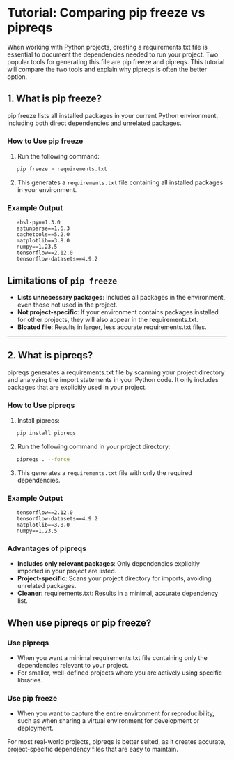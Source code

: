# Tutorial: Comparing pip freeze vs pipreqs

When working with Python projects, creating a requirements.txt file is essential to document the dependencies needed to run your project. Two popular tools for generating this file are pip freeze and pipreqs. This tutorial will compare the two tools and explain why pipreqs is often the better option.

## 1. What is pip freeze?

pip freeze lists all installed packages in your current Python environment, including both direct dependencies and unrelated packages.

### How to Use pip freeze
1. Run the following command:
```bash
   pip freeze > requirements.txt
   ```
2. This generates a `requirements.txt` file containing all installed packages in your environment.

### Example Output
```plaintext
   absl-py==1.3.0
   astunparse==1.6.3
   cachetools==5.2.0
   matplotlib==3.8.0
   numpy==1.23.5
   tensorflow==2.12.0
   tensorflow-datasets==4.9.2
   ```

## Limitations of `pip freeze`

- **Lists unnecessary packages**: Includes all packages in the environment, even those not used in the project.
- **Not project-specific**: If your environment contains packages installed for other projects, they will also appear in the requirements.txt.
- **Bloated file**: Results in larger, less accurate requirements.txt files.

---
## 2. What is pipreqs?

pipreqs generates a requirements.txt file by scanning your project directory and analyzing the import statements in your Python code. It only includes packages that are explicitly used in your project.

### How to Use pipreqs

1. Install pipreqs:
```bash
   pip install pipreqs
   ```
2. Run the following command in your project directory:
```bash
   pipreqs . --force
   ```
3. This generates a `requirements.txt` file with only the required dependencies.

### Example Output
```plaintext
   tensorflow==2.12.0
   tensorflow-datasets==4.9.2
   matplotlib==3.8.0
   numpy==1.23.5
   ```
### Advantages of pipreqs

- **Includes only relevant packages**: Only dependencies explicitly imported in your project are listed.
- **Project-specific**: Scans your project directory for imports, avoiding unrelated packages.
- **Cleaner**: requirements.txt: Results in a minimal, accurate dependency list.

## When use pipreqs or pip freeze?
### Use pipreqs
- When you want a minimal requirements.txt file containing only the dependencies relevant to your project.
- For smaller, well-defined projects where you are actively using specific libraries.

### Use pip freeze
- When you want to capture the entire environment for reproducibility, such as when sharing a virtual environment for development or deployment.


For most real-world projects, pipreqs is better suited, as it creates accurate, project-specific dependency files that are easy to maintain.